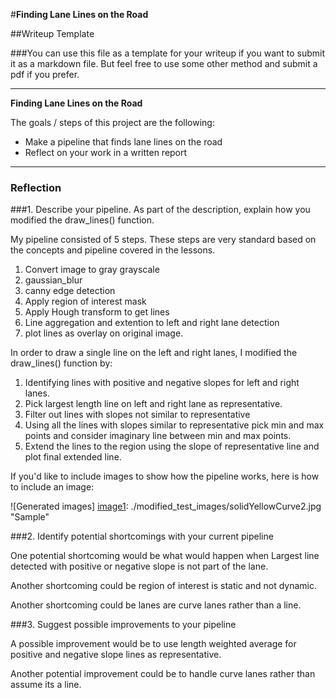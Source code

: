#**Finding Lane Lines on the Road**

##Writeup Template

###You can use this file as a template for your writeup if you want to submit it as a markdown file. But feel free to use some other method and submit a pdf if you prefer.

---

**Finding Lane Lines on the Road**

The goals / steps of this project are the following:
* Make a pipeline that finds lane lines on the road
* Reflect on your work in a written report


[//]: # (Image References)

[image1]: ./examples/grayscale.jpg "Grayscale"

---

### Reflection

###1. Describe your pipeline. As part of the description, explain how you modified the draw_lines() function.

My pipeline consisted of 5 steps. These steps are very standard based on the concepts and pipeline covered in the lessons.
1. Convert image to gray grayscale
2. gaussian_blur
3. canny edge detection
4. Apply region of interest mask
5. Apply Hough transform to get lines
6. Line aggregation and extention to left and right lane detection
7. plot lines as overlay on original image.


In order to draw a single line on the left and right lanes, I modified the draw_lines() function by:
1. Identifying lines with positive and negative slopes for left and right lanes.
2. Pick largest length line on left and right lane as representative.
3. Filter out lines with slopes not similar to representative
4. Using all the lines with slopes similar to representative pick min and max points and consider imaginary line between min and max points.
5. Extend the lines to the region using the slope of representative line and plot final extended line.

If you'd like to include images to show how the pipeline works, here is how to include an image:

![Generated images]
[image1]: ./modified_test_images/solidYellowCurve2.jpg "Sample"


###2. Identify potential shortcomings with your current pipeline


One potential shortcoming would be what would happen when Largest line detected with positive or negative slope is not part of the lane.

Another shortcoming could be region of interest is static and not dynamic.

Another shortcoming could be lanes are curve lanes rather than a line.

###3. Suggest possible improvements to your pipeline

A possible improvement would be to use length weighted average for positive and negative slope lines as representative.

Another potential improvement could be to handle curve lanes rather than assume its a line.